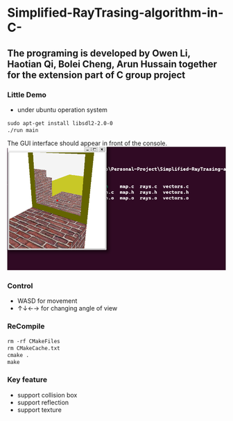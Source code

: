 # Simplified-RayTrasing-algorithm-in-C-
The programing is developed by Owen Li, Haotian Qi, Bolei Cheng,  Arun Hussain together for the extension part of C group project
---
### Little Demo
* under ubuntu operation system
``` shell
sudo apt-get install libsdl2-2.0-0
./run main
```
The GUI interface should appear in front of the console.
![Alt text](image.png)
### Control 
 * WASD for movement
 * ↑↓←→ for changing angle of view 

### ReCompile
``` shell
rm -rf CMakeFiles
rm CMakeCache.txt
cmake .
make
```
### Key feature
 * support collision box
 * support reflection
 * support texture
  
